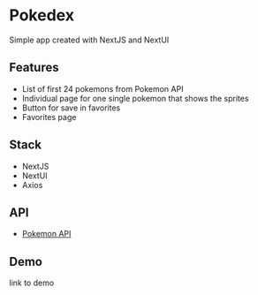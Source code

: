 # Pokedex

Simple app created with NextJS and NextUI

## Features

- List of first 24 pokemons from Pokemon API
- Individual page for one single pokemon that shows the sprites
- Button for save in favorites
- Favorites page

## Stack

- NextJS
- NextUI
- Axios

## API

- [Pokemon API](https://pokeapi.co)

## Demo

link to demo
